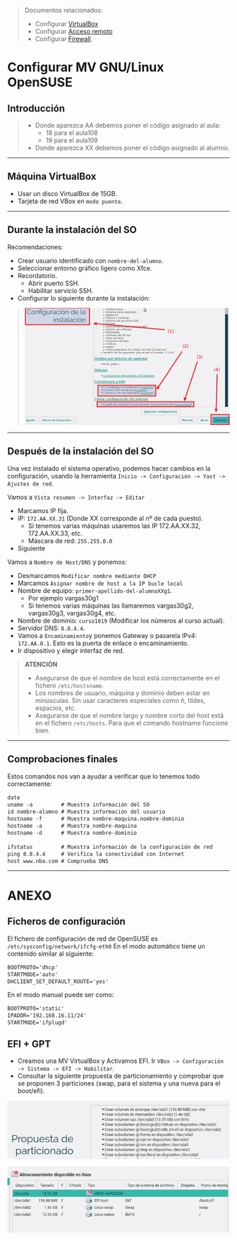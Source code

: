 
> Documentos relacionados:
>
> * Configurar [VirtualBox](../virtualbox/opensuse.md)
> * Configurar [Acceso remoto](../acceso-remoto/opensuse.md)
> * Configurar [Firewall](../firewall.md).

# Configurar MV GNU/Linux OpenSUSE

## Introducción

> * Donde aparezca AA debemos poner el código asignado al aula:
>     * 18 para el aula108
>     * 19 para el aula109
> * Donde aparezca XX debemos poner el código asignado al alumno.

---

## Máquina VirtualBox

* Usar un disco VirtualBox de 15GB.
* Tarjeta de red VBox en `modo puente`.

---

## Durante la instalación del SO

Recomendaciones:
* Crear usuario identificado con `nombre-del-alumno`.
* Seleccionar entorno gráfico ligero como Xfce.
* Recordatorio.
    * Abrir puerto SSH.
    * Habilitar servicio SSH.
* Configurar lo siguiente durante la instalación:

> ![opensuse-instalacion-configuracion.png](./images/opensuse-instalacion-configuracion.png)

---

## Después de la instalación del SO

Una vez instalado el sistema operativo, podemos hacer cambios en la configuración,
usando la herramienta `Inicio -> Configuración -> Yast -> Ajustes de red`.

Vamos a `Vista resumen -> Interfaz -> Editar`
* Marcamos IP fija.
* IP: `172.AA.XX.31` (Donde XX corresponde al nº de cada puesto).
    * Si tenemos varias máquinas usaremos las IP 172.AA.XX.32, 172.AA.XX.33, etc.
    * Máscara de red: `255.255.0.0`
* Siguiente

Vamos a `Nombre de Host/DNS` y ponemos:
* Desmarcamos `Modificar nombre mediante DHCP`
* Marcamos `Asignar nombre de host a la IP bucle local`
* Nombre de equipo: `primer-apellido-del-alumnoXXg1`.
    * Por ejemplo vargas30g1
    * Si tenemos varias máquinas las llamaremos vargas30g2, vargas30g3, vargas30g4, etc.
* Nombre de dominio: `curso1819` (Modificar los números al curso actual).
* Servidor DNS: `8.8.4.4`.
* Vamos a `Encaminamiento`y ponemos Gateway o pasarela IPv4: `172.AA.0.1`. Esto es la puerta de enlace o encaminamiento.
* Ir dispositivo y elegir interfaz de red.

> **ATENCIÓN**
>
> * Asegurarse de que el nombre de host está correctamente en el fichero `/etc/hostsname`.
> * Los nombres de usuario, máquina y dominio deben estar en minúsculas.
Sin usar caracteres especiales como ñ, tildes, espacios, etc.
> * Asegurarse de que el nombre largo y nombre corto del host está en el fichero `/etc/hosts`.
Para que el comando hostname funcione bien.

---

## Comprobaciones finales

Estos comandos nos van a ayudar a verificar que lo tenemos todo correctamente:
```
date
uname -a         # Muestra información del SO
id nombre-alumno # Muestra información del usuario
hostname -f      # Muestra nombre-maquina.nombre-dominio
hostname -a      # Muestra nombre-maquina
hostname -d      # Muestra nombre-dominio

ifstatus         # Muestra información de la configuración de red
ping 8.8.4.4     # Verifica la conectividad con Internet
host www.nba.com # Comprueba DNS
```

---

# ANEXO

## Ficheros de configuración

El fichero de configuración de red de OpenSUSE es `/etc/sysconfig/network/ifcfg-eth0`
En el modo automático tiene un contenido similar al siguiente:
```
BOOTPROTO='dhcp'
STARTMODE='auto'
DHCLIENT_SET_DEFAULT_ROUTE='yes'
```
En el modo manual puede ser como:
```
BOOTPROTO='static'
IPADDR='192.168.16.11/24'
STARTMODE='ifplugd'
```

## EFI + GPT

* Creamos una MV VirtualBox y Activamos EFI. Ir
`VBox -> Configuración -> Sistema -> EFI -> Habilitar`.
* Consultar la siguiente propuesta de particionamiento y comprobar que se
proponen 3 particiones (swap, para el sistema y una nueva para el boot/efi).

![opensuse-particiones-efi.png](./images/opensuse-particiones-efi.png)

![opensuse-particiones-efi2.png](./images/opensuse-particiones-efi2.png)

